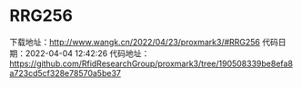 # RRG256
下载地址：http://www.wangk.cn/2022/04/23/proxmark3/#RRG256
代码日期：2022-04-04 12:42:26
代码地址：https://github.com/RfidResearchGroup/proxmark3/tree/190508339be8efa8a723cd5cf328e78570a5be37

